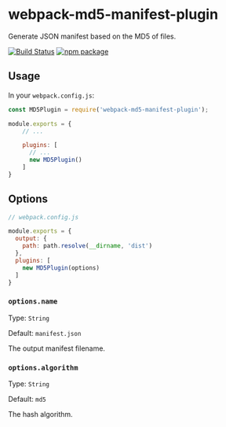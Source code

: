 # webpack-md5-manifest-plugin #

Generate JSON manifest based on the MD5 of files.

[![Build Status](https://travis-ci.org/sdvcrx/webpack-md5-manifest-plugin.svg?branch=master)](https://travis-ci.org/sdvcrx/webpack-md5-manifest-plugin)
[![npm package](https://img.shields.io/npm/v/webpack-md5-manifest-plugin.svg)](https://www.npmjs.com/package/webpack-md5-manifest-plugin)

## Usage ##

In your `webpack.config.js`:

```javascript
const MD5Plugin = require('webpack-md5-manifest-plugin');

module.exports = {
    // ...

    plugins: [
      // ...
      new MD5Plugin()
    ]
}
```

## Options ##

```javascript
// webpack.config.js

module.exports = {
  output: {
    path: path.resolve(__dirname, 'dist')
  },
  plugins: [
    new MD5Plugin(options)
  ]
}
```

### `options.name` ###

Type: `String`

Default: `manifest.json`

The output manifest filename.

### `options.algorithm` ###

Type: `String`

Default: `md5`

The hash algorithm.
